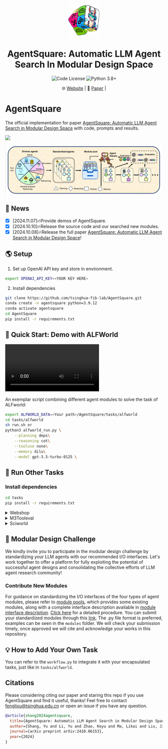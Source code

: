 <div align="center">
<img src="pics/logo1.png" style="width: 20%;height: 10%">
<h1> AgentSquare: Automatic LLM Agent Search In Modular Design Space </h1>
</div>
<div align="center">
  
![Code License](https://img.shields.io/badge/Code%20License-Apache--2.0-blue.svg)
![Python 3.8+](https://img.shields.io/badge/python-3.9.12-blue.svg)

</div>
<div align="center">
  <!-- <a href="#model">Model</a> • -->
  🌐 <a href="https://tsinghua-fib-lab.github.io/AgentSquare_website">Website</a> |
  📃 <a href="https://arxiv.org/abs/2410.06153">Paper</a> |
  
</div>

# AgentSquare
The official implementation for paper [AgentSquare: Automatic LLM Agent Search in Modular Design Space](https://arxiv.org/abs/2410.06153) with code, prompts and results.

<p float="left">
  <img src="pics/demo-v2.gif">
</p>

![intro](pics/intro.png)

## 🎉 News
- [x] [2024.11.07]🔥Provide demos of AgentSquare.
- [x] [2024.10.10]🔥Release the source code and our searched new modules.
- [x] [2024.10.08]🔥Release the full paper [AgentSquare: Automatic LLM Agent Search in Modular Design Space](https://arxiv.org/abs/2410.06153)!

## 🌎 Setup
1. Set up OpenAI API key and store in environment.
```bash
export OPENAI_API_KEY=<YOUR KEY HERE>
```
2. Install dependencies
```bash
git clone https://github.com/tsinghua-fib-lab/AgentSquare.git
conda create -n agentsquare python=3.9.12
conda activate agentsquare
cd AgentSquare
pip install -r requirements.txt
```

## 🚀 Quick Start: Demo with ALFWorld

<video src="https://github.com/user-attachments/assets/9b4d6840-6594-411f-a376-4f1dd773e466">
    Your browser does not support the video tag.
</video>

An exemplar script combining different agent modules to solve the task of ALFworld:
```bash
export ALFWORLD_DATA=<Your path>/AgentSquare/tasks/alfworld
cd tasks/alfworld
sh run.sh or 
python3 alfworld_run.py \
    --planning deps\
    --reasoning cot\
    --tooluse none\
    --memory dilu\
    --model gpt-3.5-turbo-0125 \
```

## 🔎 Run Other Tasks
### Install dependencies
```bash
cd tasks
pip install -r requirements.txt
```

<details>
  
<summary> Webshop </summary>
  
Install `webshop` environment following instructions [here](https://github.com/princeton-nlp/WebShop) and launch the `WebShop` webpage.
```bash
cd tasks/webshop
sh run.sh
```
</details>

<details>

<summary> M3Tooleval </summary>

```bash
cd tasks/m3tooleval
sh run.sh
```
</details>

<details>

<summary> Sciworld </summary>

Install `Sciworld` environment following instructions [here](https://github.com/hkust-nlp/AgentBoard) .
```bash
cd tasks/sciworld/agentboard
python3 eval_main_sci.py \
    --cfg-path ../eval_configs/main_results_all_tasks.yaml     --tasks scienceworld     --wandb     --log_path ../results/gpt-4o-2024-08-06    --project_name evaluate-gpt-4o-2024-08-06     --baseline_dir ../data/baseline_results \
    --model gpt-4o-2024-08-06 \
    --planning none \
    --reasoning cot \
    --tooluse none \
    --memory none \
```
</details>

## 🌟 Modular Design Challenge
We kindly invite you to participate in the modular design challenge by standardizing your LLM agents with our recommended I/O interfaces.  Let's work together to offer a platform for fully exploiting the potential of successful agent designs and consolidating the collective efforts of LLM agent research community! 

### Contribute New Modules
For guidance on standardizing the I/O interfaces of the four types of agent modules, please refer to [module pools](modules), which provides some existing modules, along with a complete interface description available in [module interface description](modules/README.md). [Click here](modules/test_new_modules.md) for a detailed procedure. You can submit your standardized modules through this [link](https://drive.google.com/drive/folders/1CrtW_s3n0-tCJRtUDzaKFWrBid7MuF9v?usp=sharing). The .py file format is preferred, examples can be seen in the `modules` folder. We will check your submission timely, once approved we will cite and acknowledge your works in this repository. 

## 💡 How to Add Your Own Task
You can refer to the `workflow.py` to integrate it with your encapsulated tasks, just like in `tasks/alfworld`.

## Citations
Please considering citing our paper and staring this repo if you use AgentSquare and find it useful, thanks! Feel free to contact fenglixu@tsinghua.edu.cn or open an issue if you have any question.

```bibtex
@article{shang2024agentsquare,
  title={AgentSquare: Automatic LLM Agent Search in Modular Design Space},
  author={Shang, Yu and Li, Yu and Zhao, Keyu and Ma, Likai and Liu, Jiahe and Xu, Fengli and Li, Yong},
  journal={arXiv preprint arXiv:2410.06153},
  year={2024}
}
```
